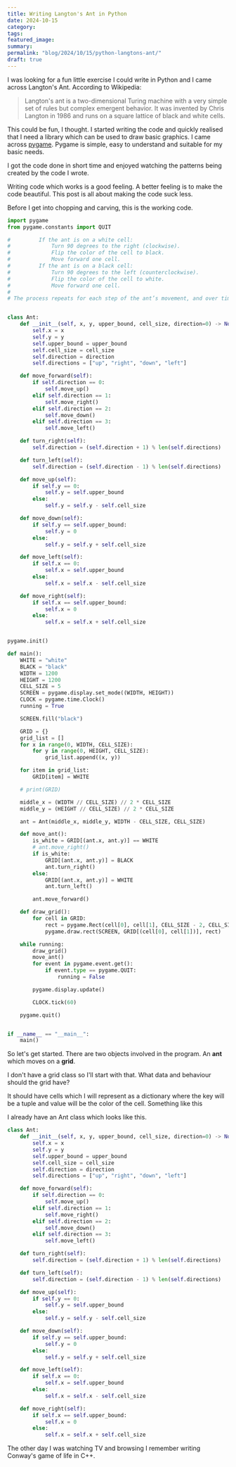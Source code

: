 ```yaml
---
title: Writing Langton's Ant in Python
date: 2024-10-15
category: 
tags: 
featured_image: 
summary: 
permalink: "blog/2024/10/15/python-langtons-ant/"
draft: true
---
```


I was looking for a fun little exercise I could write in Python and I came across Langton's Ant. According to Wikipedia:

> Langton's ant is a two-dimensional Turing machine with a very simple set of rules but complex emergent behavior. It was invented by Chris Langton in 1986 and runs on a square lattice of black and white cells.

This could be fun, I thought. I started writing the code and quickly realised that I need a library which can be used to draw basic graphics. I came across [pygame](https://www.pygame.org/wiki/about). Pygame is simple, easy to understand and suitable for my basic needs.

I got the code done in short time and enjoyed watching the patterns being created by the code I wrote.

Writing code which works is a good feeling. A better feeling is to make the code beautiful. This post is all about making the code suck less.

Before I get into chopping and carving, this is the working code.

```Python
import pygame
from pygame.constants import QUIT

#         If the ant is on a white cell:
#             Turn 90 degrees to the right (clockwise).
#             Flip the color of the cell to black.
#             Move forward one cell.
#         If the ant is on a black cell:
#             Turn 90 degrees to the left (counterclockwise).
#             Flip the color of the cell to white.
#             Move forward one cell.
#
# The process repeats for each step of the ant’s movement, and over time, interesting patterns emerge.


class Ant:
    def __init__(self, x, y, upper_bound, cell_size, direction=0) -> None:
        self.x = x
        self.y = y
        self.upper_bound = upper_bound
        self.cell_size = cell_size
        self.direction = direction
        self.directions = ["up", "right", "down", "left"]

    def move_forward(self):
        if self.direction == 0:
            self.move_up()
        elif self.direction == 1:
            self.move_right()
        elif self.direction == 2:
            self.move_down()
        elif self.direction == 3:
            self.move_left()

    def turn_right(self):
        self.direction = (self.direction + 1) % len(self.directions)

    def turn_left(self):
        self.direction = (self.direction - 1) % len(self.directions)

    def move_up(self):
        if self.y == 0:
            self.y = self.upper_bound
        else:
            self.y = self.y - self.cell_size

    def move_down(self):
        if self.y == self.upper_bound:
            self.y = 0
        else:
            self.y = self.y + self.cell_size

    def move_left(self):
        if self.x == 0:
            self.x = self.upper_bound
        else:
            self.x = self.x - self.cell_size

    def move_right(self):
        if self.x == self.upper_bound:
            self.x = 0
        else:
            self.x = self.x + self.cell_size


pygame.init()

def main():
    WHITE = "white"
    BLACK = "black"
    WIDTH = 1200
    HEIGHT = 1200
    CELL_SIZE = 5
    SCREEN = pygame.display.set_mode((WIDTH, HEIGHT))
    CLOCK = pygame.time.Clock()
    running = True

    SCREEN.fill("black")

    GRID = {}
    grid_list = []
    for x in range(0, WIDTH, CELL_SIZE):
        for y in range(0, HEIGHT, CELL_SIZE):
            grid_list.append((x, y))

    for item in grid_list:
        GRID[item] = WHITE

    # print(GRID)

    middle_x = (WIDTH // CELL_SIZE) // 2 * CELL_SIZE
    middle_y = (HEIGHT // CELL_SIZE) // 2 * CELL_SIZE

    ant = Ant(middle_x, middle_y, WIDTH - CELL_SIZE, CELL_SIZE)

    def move_ant():
        is_white = GRID[(ant.x, ant.y)] == WHITE
        # ant.move_right()
        if is_white:
            GRID[(ant.x, ant.y)] = BLACK
            ant.turn_right()
        else:
            GRID[(ant.x, ant.y)] = WHITE
            ant.turn_left()

        ant.move_forward()

    def draw_grid():
        for cell in GRID:
            rect = pygame.Rect(cell[0], cell[1], CELL_SIZE - 2, CELL_SIZE - 2)
            pygame.draw.rect(SCREEN, GRID[(cell[0], cell[1])], rect)

    while running:
        draw_grid()
        move_ant()
        for event in pygame.event.get():
            if event.type == pygame.QUIT:
                running = False

        pygame.display.update()

        CLOCK.tick(60)

    pygame.quit()


if __name__ == "__main__":
    main()

```

So let's get started. There are two objects involved in the program. An **ant** which moves on a **grid**.

I don't have a grid class so I'll start with that. What data and behaviour should the grid have?

It should have cells which I will represent as a dictionary where the key will be a tuple and value will be the color of the cell. Something like this

I already have an Ant class which looks like this.

```Python
class Ant:
    def __init__(self, x, y, upper_bound, cell_size, direction=0) -> None:
        self.x = x
        self.y = y
        self.upper_bound = upper_bound
        self.cell_size = cell_size
        self.direction = direction
        self.directions = ["up", "right", "down", "left"]

    def move_forward(self):
        if self.direction == 0:
            self.move_up()
        elif self.direction == 1:
            self.move_right()
        elif self.direction == 2:
            self.move_down()
        elif self.direction == 3:
            self.move_left()

    def turn_right(self):
        self.direction = (self.direction + 1) % len(self.directions)

    def turn_left(self):
        self.direction = (self.direction - 1) % len(self.directions)

    def move_up(self):
        if self.y == 0:
            self.y = self.upper_bound
        else:
            self.y = self.y - self.cell_size

    def move_down(self):
        if self.y == self.upper_bound:
            self.y = 0
        else:
            self.y = self.y + self.cell_size

    def move_left(self):
        if self.x == 0:
            self.x = self.upper_bound
        else:
            self.x = self.x - self.cell_size

    def move_right(self):
        if self.x == self.upper_bound:
            self.x = 0
        else:
            self.x = self.x + self.cell_size

```

The other day I was watching TV and browsing
I remember writing Conway's game of life in C++.
